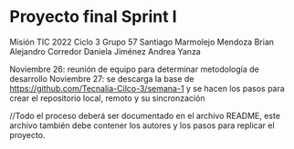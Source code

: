 # Proyecto final Sprint I

Misión TIC 2022
Ciclo 3
Grupo 57
Santiago Marmolejo Mendoza
Brian Alejandro Corredor
Daniela Jiménez
Andrea Yanza

Noviembre 26: reunión de equipo para determinar metodología de desarrollo
Noviembre 27: se descarga la base de https://github.com/Tecnalia-Cilco-3/semana-1 y se hacen
los pasos para crear el repositorio local, remoto y su sincronzación

//Todo el proceso deberá ser documentado en el archivo README, este archivo también debe contener los autores y los pasos para replicar el proyecto.
